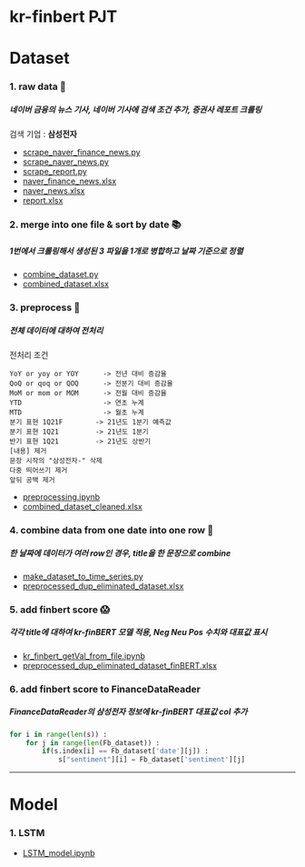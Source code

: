 # kr-finbert PJT

# Dataset
### 1. raw data 📄
##### 네이버 금융의 뉴스 기사, 네이버 기사에 검색 조건 추가, 증권사 레포트 크롤링
검색 기업 : **삼성전자**
* [scrape_naver_finance_news.py](https://github.com/SNU-dataproject/kr-finbert/blob/main/scrape_naver_finance_news.py)
* [scrape_naver_news.py](https://github.com/SNU-dataproject/kr-finbert/blob/main/scrape_naver_news.py)
* [scrape_report.py](https://github.com/SNU-dataproject/kr-finbert/blob/main/scrape_report.py)
* [naver_finance_news.xlsx](https://github.com/SNU-dataproject/kr-finbert/blob/main/datasets/naver_finance_news.xlsx)
* [naver_news.xlsx](https://github.com/SNU-dataproject/kr-finbert/blob/main/datasets/naver_news.xlsx)
* [report.xlsx](https://github.com/SNU-dataproject/kr-finbert/blob/main/datasets/report.xlsx)

### 2. merge into one file & sort by date 📚
##### 1번에서 크롤링해서 생성된 3 파일을 1개로 병합하고 날짜 기준으로 정렬
* [combine_dataset.py](https://github.com/SNU-dataproject/kr-finbert/blob/main/combine_dataset.py)
* [combined_dataset.xlsx](https://github.com/SNU-dataproject/kr-finbert/blob/main/datasets/combined_dataset.xlsx)

### 3. preprocess 📝
##### 전체 데이터에 대하여 전처리
전처리 조건
```
YoY or yoy or YOY      -> 전년 대비 증감율
QoQ or qoq or QOQ      -> 전분기 대비 증감율
MoM or mom or MOM      -> 전월 대비 증감율
YTD                    -> 연초 누계
MTD                    -> 월초 누계
분기 표현 1Q21F        -> 21년도 1분기 예측값
분기 표현 1Q21         -> 21년도 1분기
반기 표현 1Q21         -> 21년도 상반기
[내용] 제거
문장 시작의 "삼성전자-" 삭제
다중 띄어쓰기 제거
앞뒤 공백 제거
```
* [preprocessing.ipynb](https://github.com/SNU-dataproject/kr-finbert/blob/main/preprocessing.ipynb)
* [combined_dataset_cleaned.xlsx](https://github.com/SNU-dataproject/kr-finbert/blob/main/datasets/combined_dataset_cleaned.xlsx)

### 4. combine data from one date into one row 📔
##### 한 날짜에 데이터가 여러 row인 경우, title을 한 문장으로 combine
* [make_dataset_to_time_series.py](https://github.com/SNU-dataproject/kr-finbert/blob/main/make_dataset_to_time_series.py)
* [preprocessed_dup_eliminated_dataset.xlsx](https://github.com/SNU-dataproject/kr-finbert/blob/main/datasets/preprocessed_dup_eliminated_dataset.xlsx)

### 5. add finbert score 😱
##### 각각 title에 대하여 kr-finBERT 모델 적용, Neg Neu Pos 수치와 대표값 표시
* [kr_finbert_getVal_from_file.ipynb](https://github.com/SNU-dataproject/kr-finbert/blob/main/kr_finbert_getVal_from_file.ipynb)
* [preprocessed_dup_eliminated_dataset_finBERT.xlsx](https://github.com/SNU-dataproject/kr-finbert/blob/main/datasets/preprocessed_dup_eliminated_dataset_finBERT.xlsx)

### 6. add finbert score to FinanceDataReader
##### FinanceDataReader의 삼성전자 정보에 kr-finBERT 대표값 col 추가
``` python
for i in range(len(s)) : 
    for j in range(len(Fb_dataset)) :
        if(s.index[i] == Fb_dataset['date'][j]) :
            s["sentiment"][i] = Fb_dataset['sentiment'][j]
```

---

# Model
### 1. LSTM
* [LSTM_model.ipynb](https://github.com/SNU-dataproject/kr-finbert/blob/main/model/lstm_0609_v2.ipynb)
